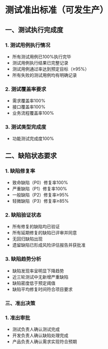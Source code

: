 # 测试准出标准（可发生产）

## 一、测试执行完成度

### 1. 测试用例执行情况

- 所有测试用例已100%执行完毕
- 测试用例执行结果已完整记录
- 测试用例通过率达到预定目标（≥95%）
- 所有失败的测试用例均有明确记录

### 2. 测试覆盖率要求

- 需求覆盖率100%
- 接口覆盖率100%
- 业务流程覆盖率100%

### 3. 测试类型完成度

- 功能测试完成度100%

## 二、缺陷状态要求

### 1. 缺陷修复率

- 致命缺陷（P0）修复率100%
- 严重缺陷（P1）修复率100%
- 一般缺陷（P2）修复率≥95%
- 轻微缺陷（P3）修复率≥85%

### 2. 缺陷验证状态

- 所有修复的缺陷均已验证
- 所有延期修复的缺陷已评审并同意
- 无回归缺陷出现
- 遗留缺陷已形成风险评估报告并获批准

### 3. 缺陷趋势分析

- 缺陷发现率呈明显下降趋势
- 近三轮测试中无新增严重缺陷
- 缺陷密度低于预定阈值
- 缺陷平均修复时间符合项目要求

### 三、准出决策

### 1. 准出审批

- 测试负责人确认测试完成
- 开发负责人确认缺陷处理完成
- 产品负责人确认需求实现符合预期
